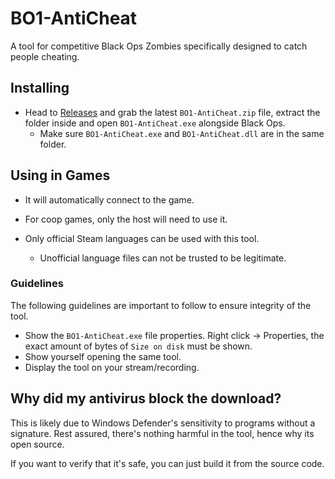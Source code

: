 # BO1-AntiCheat
A tool for competitive Black Ops Zombies specifically designed to catch people cheating.

## Installing
- Head to [Releases](https://github.com/BlackOpsOne/BO1-AntiCheat/releases/latest) and grab the latest `BO1-AntiCheat.zip` file, extract the folder inside and open `BO1-AntiCheat.exe` alongside Black Ops.
 	- Make sure `BO1-AntiCheat.exe` and `BO1-AntiCheat.dll` are in the same folder.

## Using in Games
- It will automatically connect to the game.

- For coop games, only the host will need to use it.

- Only official Steam languages can be used with this tool.
	- Unofficial language files can not be trusted to be legitimate.

### Guidelines
The following guidelines are important to follow to ensure integrity of the tool.
- Show the `BO1-AntiCheat.exe` file properties. Right click → Properties, the exact amount of bytes of `Size on disk` must be shown.
- Show yourself opening the same tool.
- Display the tool on your stream/recording.

## Why did my antivirus block the download?
This is likely due to Windows Defender's sensitivity to programs without a signature. Rest assured, there's nothing harmful in the tool, hence why its open source. 

If you want to verify that it's safe, you can just build it from the source code.